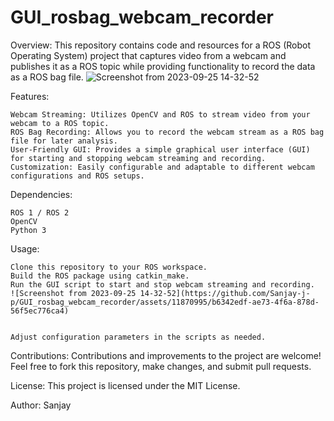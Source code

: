 # GUI_rosbag_webcam_recorder
Overview:
This repository contains code and resources for a ROS (Robot Operating System) project that captures video from a webcam and publishes it as a ROS topic while providing functionality to record the data as a ROS bag file.
![Screenshot from 2023-09-25 14-32-52](https://github.com/Sanjay-j-p/GUI_rosbag_webcam_recorder/assets/11870995/a14c6229-b369-4a23-846b-b626a147055f)

Features:

    Webcam Streaming: Utilizes OpenCV and ROS to stream video from your webcam to a ROS topic.
    ROS Bag Recording: Allows you to record the webcam stream as a ROS bag file for later analysis.
    User-Friendly GUI: Provides a simple graphical user interface (GUI) for starting and stopping webcam streaming and recording.
    Customization: Easily configurable and adaptable to different webcam configurations and ROS setups.

Dependencies:

    ROS 1 / ROS 2 
    OpenCV
    Python 3

Usage:

    Clone this repository to your ROS workspace.
    Build the ROS package using catkin_make.
    Run the GUI script to start and stop webcam streaming and recording.
    ![Screenshot from 2023-09-25 14-32-52](https://github.com/Sanjay-j-p/GUI_rosbag_webcam_recorder/assets/11870995/b6342edf-ae73-4f6a-878d-56f5ec776ca4)


    Adjust configuration parameters in the scripts as needed.

Contributions:
Contributions and improvements to the project are welcome! Feel free to fork this repository, make changes, and submit pull requests.

License:
This project is licensed under the MIT License.

Author:
Sanjay


